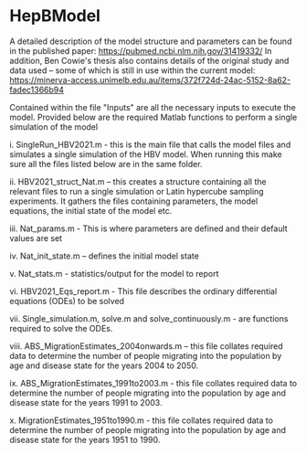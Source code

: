 # HepBModel

A detailed description of the model structure and parameters can be found in the published paper: https://pubmed.ncbi.nlm.nih.gov/31419332/
In addition, Ben Cowie's thesis also contains details of the original study and data used – some of which is still in use within the current model: https://minerva-access.unimelb.edu.au/items/372f724d-24ac-5152-8a62-fadec1366b94

Contained within the file "Inputs" are all the necessary inputs to execute the model. Provided below are the required Matlab functions to perform a single simulation of the model

i.	SingleRun_HBV2021.m -  this is the main file that calls the model files and simulates a single simulation of the HBV model. When running this make sure all the files listed below are in the same folder.

ii.	HBV2021_struct_Nat.m – this creates a structure containing all the relevant files to run a single simulation or Latin hypercube sampling experiments. It gathers the files containing parameters, the model equations, the initial state of the model etc. 

iii. Nat_params.m - This is where parameters are defined and their default values are set

iv.	Nat_init_state.m – defines the initial model state

v.	Nat_stats.m - statistics/output for the model to report

vi.	HBV2021_Eqs_report.m - This file describes the ordinary differential equations (ODEs) to be solved

vii.	Single_simulation.m, solve.m and solve_continuously.m - are functions required to solve the ODEs.

viii.	ABS_MigrationEstimates_2004onwards.m – this file collates required data to determine the number of people migrating into the population by age and disease state for the years 2004 to 2050. 

ix.	ABS_MigrationEstimates_1991to2003.m - this file collates required data to determine the number of people migrating into the population by age and disease state for the years 1991 to 2003.

x.	MigrationEstimates_1951to1990.m - this file collates required data to determine the number of people migrating into the population by age and disease state for the years 1951 to 1990.

